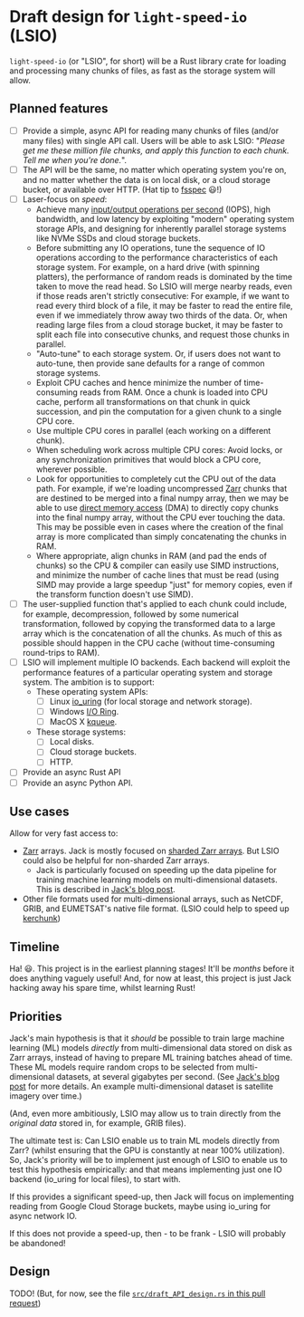 # Draft design for `light-speed-io` (LSIO)

`light-speed-io` (or "LSIO", for short) will be a Rust library crate for loading and processing many chunks of files, as fast as the storage system will allow.

## Planned features

- [ ] Provide a simple, async API for reading many chunks of files (and/or many files) with single API call. Users will be able to ask LSIO: "_Please get me these million file chunks, and apply this function to each chunk. Tell me when you're done._".
- [ ] The API will be the same, no matter which operating system you're on, and no matter whether the data is on local disk, or a cloud storage bucket, or available over HTTP. (Hat tip to [fsspec](https://filesystem-spec.readthedocs.io/en/latest/) :smiley:!)
- [ ] Laser-focus on _speed_:
  - Achieve many [input/output operations per second](https://en.wikipedia.org/wiki/IOPS) (IOPS), high bandwidth, and low latency by exploiting "modern" operating system storage APIs, and designing for inherently parallel storage systems like NVMe SSDs and cloud storage buckets.
  - Before submitting any IO operations, tune the sequence of IO operations according to the performance characteristics of each storage system. For example, on a hard drive (with spinning platters), the performance of random reads is dominated by the time taken to move the read head. So LSIO will merge nearby reads, even if those reads aren't strictly consecutive: For example, if we want to read every third block of a file, it may be faster to read the entire file, even if we immediately throw away two thirds of the data. Or, when reading large files from a cloud storage bucket, it may be faster to split each file into consecutive chunks, and request those chunks in parallel.
  - "Auto-tune" to each storage system. Or, if users does not want to auto-tune, then provide sane defaults for a range of common storage systems.
  - Exploit CPU caches and hence minimize the number of time-consuming reads from RAM. Once a chunk is loaded into CPU cache, perform all transformations on that chunk in quick succession, and pin the computation for a given chunk to a single CPU core.
  - Use multiple CPU cores in parallel (each working on a different chunk).
  - When scheduling work across multiple CPU cores: Avoid locks, or any synchronization primitives that would block a CPU core, wherever possible.
  - Look for opportunities to completely cut the CPU out of the data path. For example, if we're loading uncompressed [Zarr](https://zarr.dev/) chunks that are destined to be merged into a final numpy array, then we may be able to use [direct memory access](https://en.wikipedia.org/wiki/Direct_memory_access) (DMA) to directly copy chunks into the final numpy array, without the CPU ever touching the data. This may be possible even in cases where the creation of the final array is more complicated than simply concatenating the chunks in RAM.
  - Where appropriate, align chunks in RAM (and pad the ends of chunks) so the CPU & compiler can easily use SIMD instructions, and minimize the number of cache lines that must be read (using SIMD may provide a large speedup "just" for memory copies, even if the transform function doesn't use SIMD).
- [ ] The user-supplied function that's applied to each chunk could include, for example, decompression, followed by some numerical transformation, followed by copying the transformed data to a large array which is the concatenation of all the chunks. As much of this as possible should happen in the CPU cache (without time-consuming round-trips to RAM).
- [ ] LSIO will implement multiple IO backends. Each backend will exploit the performance features of a particular operating system and storage system. The ambition is to support:
    - These operating system APIs:
        - [ ] Linux [io_uring](https://en.wikipedia.org/wiki/Io_uring) (for local storage and network storage).
        - [ ] Windows [I/O Ring](https://windows-internals.com/i-o-rings-when-one-i-o-operation-is-not-enough/).
        - [ ] MacOS X [kqueue](https://en.wikipedia.org/wiki/Kqueue).
    - These storage systems:
        - [ ] Local disks.
        - [ ] Cloud storage buckets.
        - [ ] HTTP.
- [ ] Provide an async Rust API
- [ ] Provide an async Python API.

## Use cases

Allow for very fast access to:
* [Zarr](https://zarr.dev/) arrays. Jack is mostly focused on [sharded Zarr arrays](https://zarr.dev/zeps/accepted/ZEP0002.html). But LSIO could also be helpful for non-sharded Zarr arrays.
    * Jack is particularly focused on speeding up the data pipeline for training machine learning models on multi-dimensional datasets. This is described in [Jack's blog post](https://jack-kelly.com/blog/2023-07-28-speeding-up-zarr).
* Other file formats used for multi-dimensional arrays, such as NetCDF, GRIB, and EUMETSAT's native file format. (LSIO could help to speed up [kerchunk](https://fsspec.github.io/kerchunk/))

## Timeline

Ha! :smiley:. This project is in the earliest planning stages! It'll be _months_ before it does anything vaguely useful! And, for now at least, this project is just Jack hacking away his spare time, whilst learning Rust!

## Priorities

Jack's main hypothesis is that it _should_ be possible to train large machine learning (ML) models _directly_ from multi-dimensional data stored on disk as Zarr arrays, instead of having to prepare ML training batches ahead of time. These ML models require random crops to be selected from multi-dimensional datasets, at several gigabytes per second. (See [Jack's blog post](https://jack-kelly.com/blog/2023-07-28-speeding-up-zarr) for more details. An example multi-dimensional dataset is satellite imagery over time.)

(And, even more ambitiously, LSIO may allow us to train directly from the _original data_ stored in, for example, GRIB files). 

The ultimate test is: Can LSIO enable us to train ML models directly from Zarr? (whilst ensuring that the GPU is constantly at near 100% utilization). So, Jack's priority will be to implement just enough of LSIO to enable us to test this hypothesis empirically: and that means implementing just one IO backend (io_uring for local files), to start with.

If this provides a significant speed-up, then Jack will focus on implementing reading from Google Cloud Storage buckets, maybe using io_uring for async network IO.

If this does not provide a speed-up, then - to be frank - LSIO will probably be abandoned!

## Design

TODO! (But, for now, see the file [`src/draft_API_design.rs` in this pull request](https://github.com/JackKelly/light-speed-io/blob/draft-API-design/src/draft_API_design.rs))